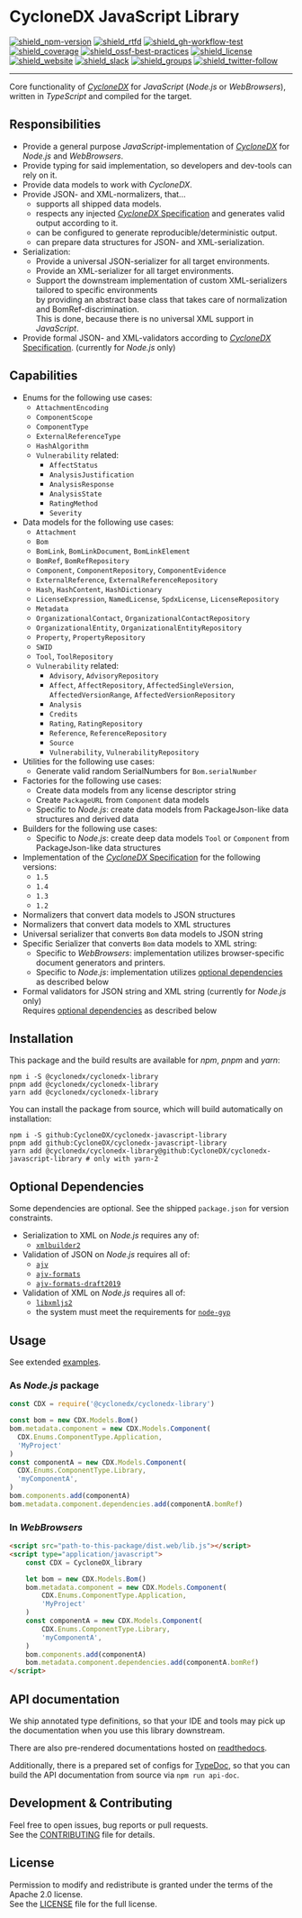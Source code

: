 # CycloneDX JavaScript Library

[![shield_npm-version]][link_npm]
[![shield_rtfd]][link_rtfd]
[![shield_gh-workflow-test]][link_gh-workflow-test]
[![shield_coverage]][link_codacy]
[![shield_ossf-best-practices]][link_ossf-best-practices]
[![shield_license]][license_file]  
[![shield_website]][link_website]
[![shield_slack]][link_slack]
[![shield_groups]][link_discussion]
[![shield_twitter-follow]][link_twitter]

----

Core functionality of [_CycloneDX_][link_website] for _JavaScript_ (_Node.js_ or _WebBrowsers_),
written in _TypeScript_ and compiled for the target.

## Responsibilities

* Provide a general purpose _JavaScript_-implementation of [_CycloneDX_][link_website] for _Node.js_ and _WebBrowsers_.
* Provide typing for said implementation, so developers and dev-tools can rely on it.
* Provide data models to work with _CycloneDX_.
* Provide JSON- and XML-normalizers, that...
  * supports all shipped data models.
  * respects any injected [_CycloneDX_ Specification][CycloneDX-spec] and generates valid output according to it.
  * can be configured to generate reproducible/deterministic output.
  * can prepare data structures for JSON- and XML-serialization.
* Serialization:
  * Provide a universal JSON-serializer for all target environments.
  * Provide an XML-serializer for all target environments.
  * Support the downstream implementation of custom XML-serializers tailored to specific environments  
    by providing an abstract base class that takes care of normalization and BomRef-discrimination.  
    This is done, because there is no universal XML support in _JavaScript_.
* Provide formal JSON- and XML-validators according to [_CycloneDX_ Specification][CycloneDX-spec]. (currently for _Node.js_ only)

## Capabilities

* Enums for the following use cases:
  * `AttachmentEncoding`
  * `ComponentScope`
  * `ComponentType`
  * `ExternalReferenceType`
  * `HashAlgorithm`
  * `Vulnerability` related:  
    * `AffectStatus`
    * `AnalysisJustification`
    * `AnalysisResponse`
    * `AnalysisState`
    * `RatingMethod`
    * `Severity`
* Data models for the following use cases:
  * `Attachment`
  * `Bom`
  * `BomLink`, `BomLinkDocument`, `BomLinkElement`
  * `BomRef`, `BomRefRepository`
  * `Component`, `ComponentRepository`, `ComponentEvidence`
  * `ExternalReference`, `ExternalReferenceRepository`
  * `Hash`, `HashContent`,  `HashDictionary`
  * `LicenseExpression`, `NamedLicense`, `SpdxLicense`, `LicenseRepository`
  * `Metadata`
  * `OrganizationalContact`, `OrganizationalContactRepository`
  * `OrganizationalEntity`, `OrganizationalEntityRepository`
  * `Property`, `PropertyRepository`
  * `SWID`
  * `Tool`, `ToolRepository`
  * `Vulnerability` related:
    * `Advisory`, `AdvisoryRepository`
    * `Affect`, `AffectRepository`, `AffectedSingleVersion`, `AffectedVersionRange`, `AffectedVersionRepository`
    * `Analysis`
    * `Credits`
    * `Rating`, `RatingRepository`
    * `Reference`, `ReferenceRepository`
    * `Source`
    * `Vulnerability`, `VulnerabilityRepository`
* Utilities for the following use cases:
  * Generate valid random SerialNumbers for `Bom.serialNumber`
* Factories for the following use cases:
  * Create data models from any license descriptor string
  * Create `PackageURL` from `Component` data models
  * Specific to _Node.js_: create data models from PackageJson-like data structures and derived data
* Builders for the following use cases:
  * Specific to _Node.js_: create deep data models `Tool` or `Component` from PackageJson-like data structures
* Implementation of the [_CycloneDX_ Specification][CycloneDX-spec] for the following versions:
  * `1.5`
  * `1.4`
  * `1.3`
  * `1.2`
* Normalizers that convert data models to JSON structures
* Normalizers that convert data models to XML structures
* Universal serializer that converts `Bom` data models to JSON string
* Specific  Serializer that converts `Bom` data models to XML string:
  * Specific to _WebBrowsers_: implementation utilizes browser-specific document generators and printers.
  * Specific to _Node.js_: implementation utilizes [optional dependencies](#optional-dependencies) as described below
* Formal validators for JSON string and XML string (currently for _Node.js_ only)  
  Requires [optional dependencies](#optional-dependencies) as described below

## Installation

This package and the build results are available for _npm_, _pnpm_ and _yarn_:

```shell
npm i -S @cyclonedx/cyclonedx-library
pnpm add @cyclonedx/cyclonedx-library
yarn add @cyclonedx/cyclonedx-library
```

You can install the package from source,
which will build automatically on installation:

```shell
npm i -S github:CycloneDX/cyclonedx-javascript-library
pnpm add github:CycloneDX/cyclonedx-javascript-library
yarn add @cyclonedx/cyclonedx-library@github:CycloneDX/cyclonedx-javascript-library # only with yarn-2
```

## Optional Dependencies

Some dependencies are optional.
See the shipped `package.json` for version constraints.

* Serialization to XML on _Node.js_ requires any of:
  * [`xmlbuilder2`](https://www.npmjs.com/package/xmlbuilder2)
* Validation of JSON on _Node.js_ requires all of:
  * [`ajv`](https://www.npmjs.com/package/ajv)
  * [`ajv-formats`](https://www.npmjs.com/package/ajv-formats)
  * [`ajv-formats-draft2019`](https://www.npmjs.com/package/ajv-formats-draft2019)
* Validation of XML on _Node.js_ requires all of:
  * [`libxmljs2`](https://www.npmjs.com/package/libxmljs2)  
  * the system must meet the requirements for [`node-gyp`](https://github.com/TooTallNate/node-gyp#installation)

## Usage

See extended [examples].

### As _Node.js_ package

```javascript
const CDX = require('@cyclonedx/cyclonedx-library')

const bom = new CDX.Models.Bom()
bom.metadata.component = new CDX.Models.Component(
  CDX.Enums.ComponentType.Application,
  'MyProject'
)
const componentA = new CDX.Models.Component(
  CDX.Enums.ComponentType.Library,
  'myComponentA',
)
bom.components.add(componentA)
bom.metadata.component.dependencies.add(componentA.bomRef)
```

### In _WebBrowsers_

```html
<script src="path-to-this-package/dist.web/lib.js"></script>
<script type="application/javascript">
    const CDX = CycloneDX_library

    let bom = new CDX.Models.Bom()
    bom.metadata.component = new CDX.Models.Component(
        CDX.Enums.ComponentType.Application,
        'MyProject'
    )
    const componentA = new CDX.Models.Component(
        CDX.Enums.ComponentType.Library,
        'myComponentA',
    )
    bom.components.add(componentA)
    bom.metadata.component.dependencies.add(componentA.bomRef)
</script>
```

## API documentation

We ship annotated type definitions, so that your IDE and tools may pick up the documentation when you use this library downstream.

There are also pre-rendered documentations hosted on [readthedocs][link_rtfd].

Additionally, there is a prepared set of configs for [TypeDoc](https://typedoc.org), so that you can build the API documentation from source via `npm run api-doc`.

## Development & Contributing

Feel free to open issues, bug reports or pull requests.  
See the [CONTRIBUTING][contributing_file] file for details.

## License

Permission to modify and redistribute is granted under the terms of the Apache 2.0 license.  
See the [LICENSE][license_file] file for the full license.

[CycloneDX-spec]: https://github.com/CycloneDX/specification/#readme

[license_file]: https://github.com/CycloneDX/cyclonedx-javascript-library/blob/main/LICENSE
[contributing_file]: https://github.com/CycloneDX/cyclonedx-javascript-library/blob/main/CONTRIBUTING.md
[examples]: https://github.com/CycloneDX/cyclonedx-javascript-library/tree/main/examples/README.md
[link_rtfd]: https://cyclonedx-javascript-library.readthedocs.io

[shield_npm-version]: https://img.shields.io/npm/v/@cyclonedx/cyclonedx-library?logo=npm&logoColor=white "npm"
[shield_rtfd]: https://img.shields.io/readthedocs/cyclonedx-javascript-library?logo=readthedocs&logoColor=white "Read the Docs"
[shield_gh-workflow-test]: https://img.shields.io/github/actions/workflow/status/CycloneDX/cyclonedx-javascript-library/nodejs.yml?branch=main&logo=GitHub&logoColor=white "tests"
[shield_coverage]: https://img.shields.io/codacy/coverage/ae6c086b53d54653ad5077b12ec22264?logo=Codacy&logoColor=white "test coverage"
[shield_ossf-best-practices]: https://img.shields.io/cii/level/7883?label=OpenSSF%20best%20practices "OpenSSF best practices"
[shield_license]: https://img.shields.io/github/license/CycloneDX/cyclonedx-javascript-library?logo=open%20source%20initiative&logoColor=white "license"
[shield_website]: https://img.shields.io/badge/https://-cyclonedx.org-blue.svg "homepage"
[shield_slack]: https://img.shields.io/badge/slack-join-blue?logo=Slack&logoColor=white "slack join"
[shield_groups]: https://img.shields.io/badge/discussion-groups.io-blue.svg "groups discussion"
[shield_twitter-follow]: https://img.shields.io/badge/Twitter-follow-blue?logo=Twitter&logoColor=white "twitter follow"

[link_website]: https://cyclonedx.org/
[link_npm]: https://www.npmjs.com/package/@cyclonedx/cyclonedx-library

[link_gh-workflow-test]: https://github.com/CycloneDX/cyclonedx-javascript-library/actions/workflows/nodejs.yml?query=branch%3Amain
[link_codacy]: https://app.codacy.com/gh/CycloneDX/cyclonedx-javascript-library/dashboard
[link_ossf-best-practices]: https://www.bestpractices.dev/projects/7883
[link_slack]: https://cyclonedx.org/slack/invite
[link_discussion]: https://groups.io/g/CycloneDX
[link_twitter]: https://twitter.com/CycloneDX_Spec
